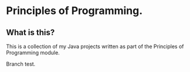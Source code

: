 # Principles of Programming.

## What is  this?

This is a collection of my Java projects written as part of the Principles of Programming module. 

Branch test.